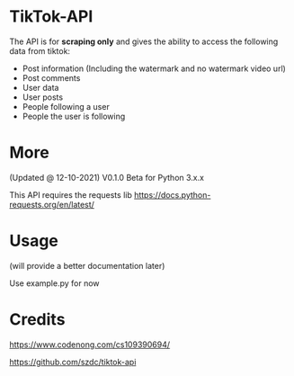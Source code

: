 # TikTok-API
The API is for __scraping only__ and gives the ability to access the following data from tiktok:

* Post information (Including the watermark and no watermark video url) 
* Post comments
* User data
* User posts
* People following a user
* People the user is following

# More
(Updated @ 12-10-2021) V0.1.0 Beta for Python 3.x.x

This API requires the requests lib https://docs.python-requests.org/en/latest/

# Usage
(will provide a better documentation later)

Use example.py for now
# Credits
https://www.codenong.com/cs109390694/

https://github.com/szdc/tiktok-api

